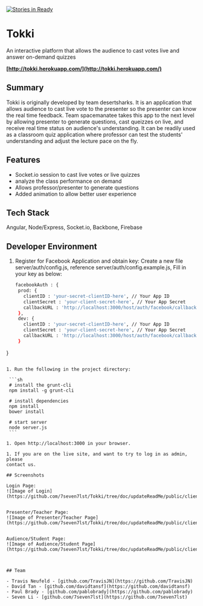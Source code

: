 [![Stories in Ready](https://badge.waffle.io/desertsharks/tokki.png?label=ready&title=Ready)](https://waffle.io/desertsharks/tokki)
# Tokki

 An interactive platform that allows the audience to cast votes live and answer on-demand quizzes

__[http://tokki.herokuapp.com/](http://tokki.herokuapp.com/)__

## Summary

Tokki is originally developed by team desertsharks. It is an application that allows audience to cast live vote to the presenter so the presenter can know the real time feedback. Team spacemanatee
takes this app to the next level by allowing presenter to generate questions, cast queizzes on live, and receive real time status on audience's understanding. It can be readily used as a classroom quiz application where professor can test the students' understanding and adjust the lecture pace on the fly. 

## Features

- Socket.io session to cast live votes or live quizzes
- analyze the class performance on demand
- Allows professor/presenter to generate questions
- Added animation to allow better user experience

## Tech Stack

Angular, Node/Express, Socket.io, Backbone, Firebase

## Developer Environment

1. Register for Facebook Application and obtain key:
   Create a new file server/auth/config.js, reference server/auth/config.example.js,
   Fill in your key as below:
   
   ```sh
   facebookAuth : {
    prod: {
      clientID : 'your-secret-clientID-here', // Your App ID
      clientSecret : 'your-client-secret-here', // Your App Secret
      callbackURL : 'http://localhost:3000/host/auth/facebook/callback'
    },
    dev: {
      clientID : 'your-secret-clientID-here', // Your App ID
      clientSecret : 'your-client-secret-here', // Your App Secret
      callbackURL : 'http://localhost:3000/host/auth/facebook/callback'
    }
  }
   ```

1. Run the following in the project directory:

    ```sh
    # install the grunt-cli
    npm install -g grunt-cli

    # install dependencies
    npm install
    bower install

    # start server
    node server.js
    ```

1. Open http://localhost:3000 in your browser.

1. If you are on the live site, and want to try to log in as admin, please
contact us.

## Screenshots

Login Page:
![Image of Login]
(https://github.com/7seven7lst/Tokki/tree/doc/updateReadMe/public/client/images/login.png)


Presenter/Teacher Page:
![Image of Presenter/Teacher Page]
(https://github.com/7seven7lst/Tokki/tree/doc/updateReadMe/public/client/images/admin.png)


Audience/Student Page:
![Image of Audience/Student Page]
(https://github.com/7seven7lst/Tokki/tree/doc/updateReadMe/public/client/images/client.png)



## Team

- Travis Neufeld - [github.com/TravisJN](https://github.com/TravisJN)
- David Tan - [github.com/davidtansf](https://github.com/davidtansf)
- Paul Brady - [github.com/pablobrady](https://github.com/pablobrady)
- Seven Li - [github.com/7seven7lst](https://github.com/7seven7lst)




